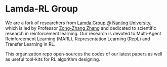 # Lamda-RL Group
We are a fork of researchers from [Lamda Group @ Nanjing University](https://www.lamda.nju.edu.cn/MainPage.ashx), which is led by Professor [Zong-Zhang Zhang](https://www.lamda.nju.edu.cn/zhangzz/) and dedicated to scientific research in reinforcement learning. Our research is devoted to Multi-Agent Reinforcement Learning (MARL), Representation Learning (RepL) and Transfer Learning in RL. 

This organization repo open-sources the codes of our latest papers as well as useful tool-kits for RL algorithm designing. 
